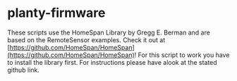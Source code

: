 ﻿# planty-firmware


These scripts use the HomeSpan Library by Gregg E. Berman and are based on the RemoteSensor examples.
Check it out at [https://github.com/HomeSpan/HomeSpan](https://github.com/HomeSpan/HomeSpan)!
For this script to work you have to install the library first. For instructions please have alook at the stated github link.
